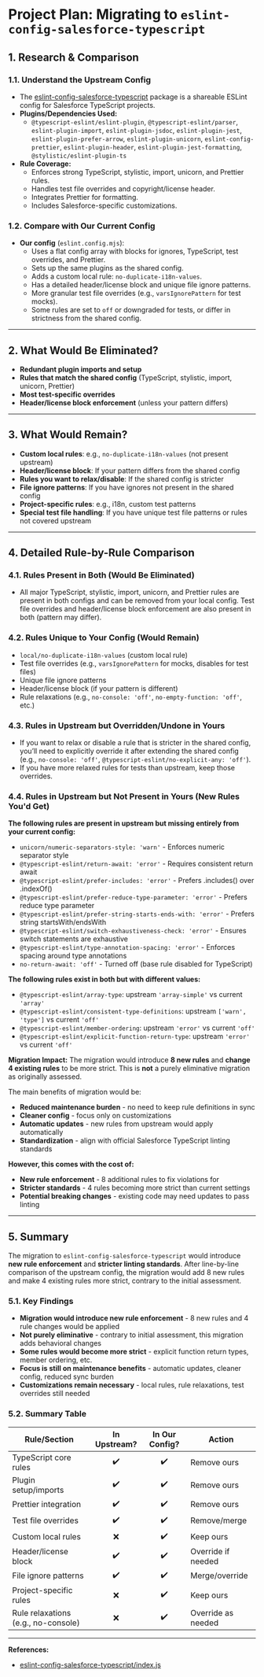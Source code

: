 # Project Plan: Migrating to `eslint-config-salesforce-typescript`

## 1. Research & Comparison

### 1.1. Understand the Upstream Config

- The [eslint-config-salesforce-typescript](https://github.com/forcedotcom/eslint-config-salesforce-typescript/blob/main/index.js) package is a shareable ESLint config for Salesforce TypeScript projects.
- **Plugins/Dependencies Used:**
  - `@typescript-eslint/eslint-plugin`, `@typescript-eslint/parser`, `eslint-plugin-import`, `eslint-plugin-jsdoc`, `eslint-plugin-jest`, `eslint-plugin-prefer-arrow`, `eslint-plugin-unicorn`, `eslint-config-prettier`, `eslint-plugin-header`, `eslint-plugin-jest-formatting`, `@stylistic/eslint-plugin-ts`
- **Rule Coverage:**
  - Enforces strong TypeScript, stylistic, import, unicorn, and Prettier rules.
  - Handles test file overrides and copyright/license header.
  - Integrates Prettier for formatting.
  - Includes Salesforce-specific customizations.

### 1.2. Compare with Our Current Config

- **Our config** (`eslint.config.mjs`):
  - Uses a flat config array with blocks for ignores, TypeScript, test overrides, and Prettier.
  - Sets up the same plugins as the shared config.
  - Adds a custom local rule: `no-duplicate-i18n-values`.
  - Has a detailed header/license block and unique file ignore patterns.
  - More granular test file overrides (e.g., `varsIgnorePattern` for test mocks).
  - Some rules are set to `off` or downgraded for tests, or differ in strictness from the shared config.

---

## 2. What Would Be Eliminated?

- **Redundant plugin imports and setup**
- **Rules that match the shared config** (TypeScript, stylistic, import, unicorn, Prettier)
- **Most test-specific overrides**
- **Header/license block enforcement** (unless your pattern differs)

---

## 3. What Would Remain?

- **Custom local rules**: e.g., `no-duplicate-i18n-values` (not present upstream)
- **Header/license block**: If your pattern differs from the shared config
- **Rules you want to relax/disable**: If the shared config is stricter
- **File ignore patterns**: If you have ignores not present in the shared config
- **Project-specific rules**: e.g., i18n, custom test patterns
- **Special test file handling**: If you have unique test file patterns or rules not covered upstream

---

## 4. Detailed Rule-by-Rule Comparison

### 4.1. Rules Present in Both (Would Be Eliminated)

- All major TypeScript, stylistic, import, unicorn, and Prettier rules are present in both configs and can be removed from your local config. Test file overrides and header/license block enforcement are also present in both (pattern may differ).

### 4.2. Rules Unique to Your Config (Would Remain)

- `local/no-duplicate-i18n-values` (custom local rule)
- Test file overrides (e.g., `varsIgnorePattern` for mocks, disables for test files)
- Unique file ignore patterns
- Header/license block (if your pattern is different)
- Rule relaxations (e.g., `no-console: 'off'`, `no-empty-function: 'off'`, etc.)

### 4.3. Rules in Upstream but Overridden/Undone in Yours

- If you want to relax or disable a rule that is stricter in the shared config, you’ll need to explicitly override it after extending the shared config (e.g., `no-console: 'off'`, `@typescript-eslint/no-explicit-any: 'off'`).
- If you have more relaxed rules for tests than upstream, keep those overrides.

### 4.4. Rules in Upstream but Not Present in Yours (New Rules You'd Get)

**The following rules are present in upstream but missing entirely from your current config:**

- `unicorn/numeric-separators-style: 'warn'` - Enforces numeric separator style
- `@typescript-eslint/return-await: 'error'` - Requires consistent return await
- `@typescript-eslint/prefer-includes: 'error'` - Prefers .includes() over .indexOf()
- `@typescript-eslint/prefer-reduce-type-parameter: 'error'` - Prefers reduce type parameter
- `@typescript-eslint/prefer-string-starts-ends-with: 'error'` - Prefers string startsWith/endsWith
- `@typescript-eslint/switch-exhaustiveness-check: 'error'` - Ensures switch statements are exhaustive
- `@typescript-eslint/type-annotation-spacing: 'error'` - Enforces spacing around type annotations
- `no-return-await: 'off'` - Turned off (base rule disabled for TypeScript)

**The following rules exist in both but with different values:**

- `@typescript-eslint/array-type`: upstream `'array-simple'` vs current `'array'`
- `@typescript-eslint/consistent-type-definitions`: upstream `['warn', 'type']` vs current `'off'`
- `@typescript-eslint/member-ordering`: upstream `'error'` vs current `'off'`
- `@typescript-eslint/explicit-function-return-type`: upstream `'error'` vs current `'off'`

**Migration Impact:** The migration would introduce **8 new rules** and **change 4 existing rules** to be more strict. This is **not** a purely eliminative migration as originally assessed.

The main benefits of migration would be:

- **Reduced maintenance burden** - no need to keep rule definitions in sync
- **Cleaner config** - focus only on customizations
- **Automatic updates** - new rules from upstream would apply automatically
- **Standardization** - align with official Salesforce TypeScript linting standards

**However, this comes with the cost of:**

- **New rule enforcement** - 8 additional rules to fix violations for
- **Stricter standards** - 4 rules becoming more strict than current settings
- **Potential breaking changes** - existing code may need updates to pass linting

---

## 5. Summary

The migration to `eslint-config-salesforce-typescript` would introduce **new rule enforcement** and **stricter linting standards**. After line-by-line comparison of the upstream config, the migration would add 8 new rules and make 4 existing rules more strict, contrary to the initial assessment.

### 5.1. Key Findings

- **Migration would introduce new rule enforcement** - 8 new rules and 4 rule changes would be applied
- **Not purely eliminative** - contrary to initial assessment, this migration adds behavioral changes
- **Some rules would become more strict** - explicit function return types, member ordering, etc.
- **Focus is still on maintenance benefits** - automatic updates, cleaner config, reduced sync burden
- **Customizations remain necessary** - local rules, rule relaxations, test overrides still needed

### 5.2. Summary Table

| Rule/Section                        | In Upstream? | In Our Config? | Action             |
| ----------------------------------- | :----------: | :------------: | ------------------ |
| TypeScript core rules               |      ✔️      |       ✔️       | Remove ours        |
| Plugin setup/imports                |      ✔️      |       ✔️       | Remove ours        |
| Prettier integration                |      ✔️      |       ✔️       | Remove ours        |
| Test file overrides                 |      ✔️      |       ✔️       | Remove/merge       |
| Custom local rules                  |      ❌      |       ✔️       | Keep ours          |
| Header/license block                |      ✔️      |       ✔️       | Override if needed |
| File ignore patterns                |      ✔️      |       ✔️       | Merge/override     |
| Project-specific rules              |      ❌      |       ✔️       | Keep ours          |
| Rule relaxations (e.g., no-console) |      ❌      |       ✔️       | Override as needed |

---

**References:**

- [eslint-config-salesforce-typescript/index.js](https://github.com/forcedotcom/eslint-config-salesforce-typescript/blob/main/index.js)
